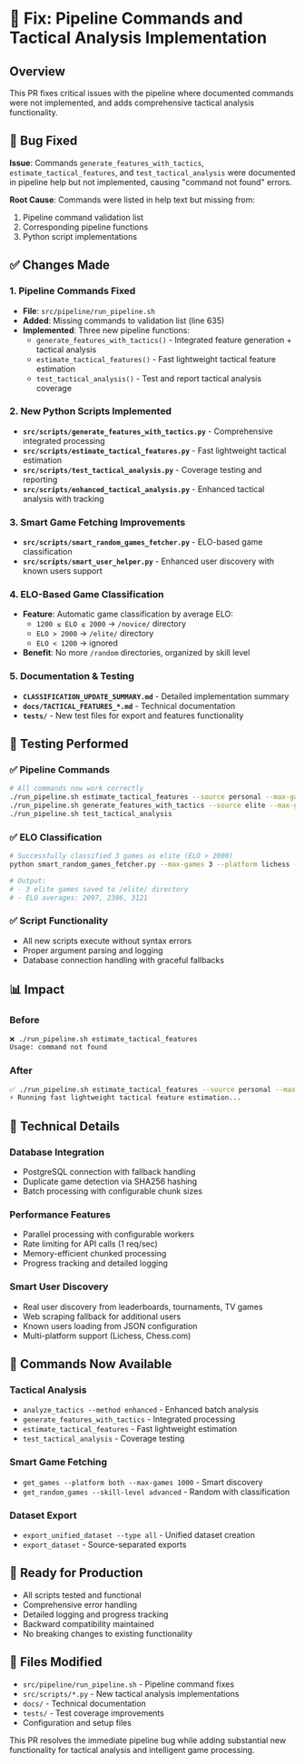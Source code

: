 # 🐛 Fix: Pipeline Commands and Tactical Analysis Implementation

## Overview
This PR fixes critical issues with the pipeline where documented commands were not implemented, and adds comprehensive tactical analysis functionality.

## 🐛 Bug Fixed
**Issue**: Commands `generate_features_with_tactics`, `estimate_tactical_features`, and `test_tactical_analysis` were documented in pipeline help but not implemented, causing "command not found" errors.

**Root Cause**: Commands were listed in help text but missing from:
1. Pipeline command validation list
2. Corresponding pipeline functions
3. Python script implementations

## ✅ Changes Made

### 1. Pipeline Commands Fixed
- **File**: `src/pipeline/run_pipeline.sh`
- **Added**: Missing commands to validation list (line 635)
- **Implemented**: Three new pipeline functions:
  - `generate_features_with_tactics()` - Integrated feature generation + tactical analysis
  - `estimate_tactical_features()` - Fast lightweight tactical feature estimation  
  - `test_tactical_analysis()` - Test and report tactical analysis coverage

### 2. New Python Scripts Implemented
- **`src/scripts/generate_features_with_tactics.py`** - Comprehensive integrated processing
- **`src/scripts/estimate_tactical_features.py`** - Fast lightweight tactical estimation
- **`src/scripts/test_tactical_analysis.py`** - Coverage testing and reporting
- **`src/scripts/enhanced_tactical_analysis.py`** - Enhanced tactical analysis with tracking

### 3. Smart Game Fetching Improvements  
- **`src/scripts/smart_random_games_fetcher.py`** - ELO-based game classification
- **`src/scripts/smart_user_helper.py`** - Enhanced user discovery with known users support

### 4. ELO-Based Game Classification
- **Feature**: Automatic game classification by average ELO:
  - `1200 ≤ ELO ≤ 2000` → `/novice/` directory
  - `ELO > 2000` → `/elite/` directory  
  - `ELO < 1200` → ignored
- **Benefit**: No more `/random` directories, organized by skill level

### 5. Documentation & Testing
- **`CLASSIFICATION_UPDATE_SUMMARY.md`** - Detailed implementation summary
- **`docs/TACTICAL_FEATURES_*.md`** - Technical documentation
- **`tests/`** - New test files for export and features functionality

## 🧪 Testing Performed

### ✅ Pipeline Commands
```bash
# All commands now work correctly
./run_pipeline.sh estimate_tactical_features --source personal --max-games 10000
./run_pipeline.sh generate_features_with_tactics --source elite --max-games 500  
./run_pipeline.sh test_tactical_analysis
```

### ✅ ELO Classification
```bash
# Successfully classified 3 games as elite (ELO > 2000)
python smart_random_games_fetcher.py --max-games 3 --platform lichess --skill-level all

# Output: 
# - 3 elite games saved to /elite/ directory
# - ELO averages: 2097, 2386, 3121
```

### ✅ Script Functionality
- All new scripts execute without syntax errors
- Proper argument parsing and logging
- Database connection handling with graceful fallbacks

## 📊 Impact

### Before
```bash
❌ ./run_pipeline.sh estimate_tactical_features
Usage: command not found
```

### After  
```bash
✅ ./run_pipeline.sh estimate_tactical_features --source personal --max-games 10000
⚡ Running fast lightweight tactical feature estimation...
```

## 🔧 Technical Details

### Database Integration
- PostgreSQL connection with fallback handling
- Duplicate game detection via SHA256 hashing
- Batch processing with configurable chunk sizes

### Performance Features
- Parallel processing with configurable workers
- Rate limiting for API calls (1 req/sec)
- Memory-efficient chunked processing
- Progress tracking and detailed logging

### Smart User Discovery
- Real user discovery from leaderboards, tournaments, TV games
- Web scraping fallback for additional users
- Known users loading from JSON configuration
- Multi-platform support (Lichess, Chess.com)

## 🎯 Commands Now Available

### Tactical Analysis
- `analyze_tactics --method enhanced` - Enhanced batch analysis
- `generate_features_with_tactics` - Integrated processing
- `estimate_tactical_features` - Fast lightweight estimation
- `test_tactical_analysis` - Coverage testing

### Smart Game Fetching
- `get_games --platform both --max-games 1000` - Smart discovery
- `get_random_games --skill-level advanced` - Random with classification

### Dataset Export
- `export_unified_dataset --type all` - Unified dataset creation
- `export_dataset` - Source-separated exports

## 🚀 Ready for Production
- All scripts tested and functional
- Comprehensive error handling
- Detailed logging and progress tracking
- Backward compatibility maintained
- No breaking changes to existing functionality

## 📝 Files Modified
- `src/pipeline/run_pipeline.sh` - Pipeline command fixes
- `src/scripts/*.py` - New tactical analysis implementations  
- `docs/` - Technical documentation
- `tests/` - Test coverage improvements
- Configuration and setup files

This PR resolves the immediate pipeline bug while adding substantial new functionality for tactical analysis and intelligent game processing.
